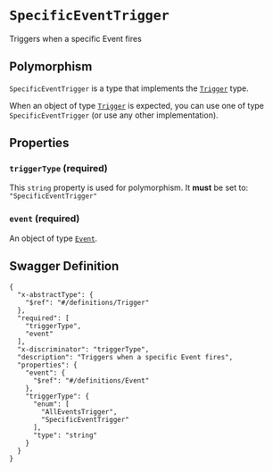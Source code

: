 # `SpecificEventTrigger` #

Triggers when a specific Event fires

## Polymorphism ##

`SpecificEventTrigger` is a type that implements the [`Trigger`](./../definitions/Trigger.mkd) type.

When an object of type [`Trigger`](./../definitions/Trigger.mkd) is expected, you can use one of type `SpecificEventTrigger`
(or use any other implementation).




## Properties ##

### `triggerType` (required) ###




This `string` property is used for polymorphism. It **must** be set to: `"SpecificEventTrigger"`


### `event` (required) ###




An object of type [`Event`](./../definitions/Event.mkd).






## Swagger Definition ##

    {
      "x-abstractType": {
        "$ref": "#/definitions/Trigger"
      }, 
      "required": [
        "triggerType", 
        "event"
      ], 
      "x-discriminator": "triggerType", 
      "description": "Triggers when a specific Event fires", 
      "properties": {
        "event": {
          "$ref": "#/definitions/Event"
        }, 
        "triggerType": {
          "enum": [
            "AllEventsTrigger", 
            "SpecificEventTrigger"
          ], 
          "type": "string"
        }
      }
    }
